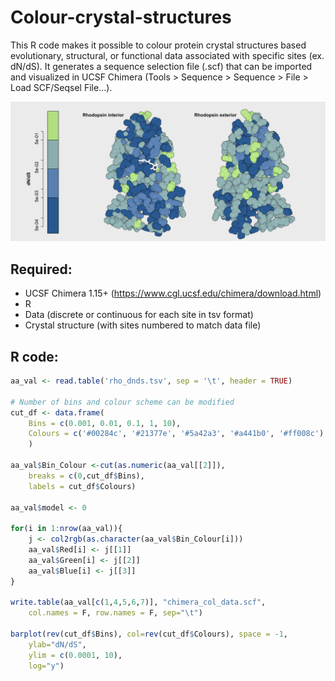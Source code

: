 # Colour-crystal-structures

This R code makes it possible to colour protein crystal structures based evolutionary, structural, or functional data associated with specific sites (ex. dN/dS). It generates a sequence selection file (.scf) that can be imported and visualized in UCSF Chimera (Tools > Sequence > Sequence > File > Load SCF/Seqsel File...).  

![Rhodopsin interior vs exterior dN/dS](https://github.com/alexvannynatten/Colour-crystal-structures/blob/201f783f508dc85ac6aff6967cdab7d1ab375350/rho_dnds.png)

## Required:

- UCSF Chimera 1.15+ (https://www.cgl.ucsf.edu/chimera/download.html)
- R
- Data (discrete or continuous for each site in tsv format)
- Crystal structure (with sites numbered to match data file)

## R code:

```r
aa_val <- read.table('rho_dnds.tsv', sep = '\t', header = TRUE)

# Number of bins and colour scheme can be modified
cut_df <- data.frame(
	Bins = c(0.001, 0.01, 0.1, 1, 10),
	Colours = c('#00284c', '#21377e', '#5a42a3', '#a441b0', '#ff008c')
	)

aa_val$Bin_Colour <-cut(as.numeric(aa_val[[2]]), 
	breaks = c(0,cut_df$Bins),
	labels = cut_df$Colours)

aa_val$model <- 0

for(i in 1:nrow(aa_val)){
	j <- col2rgb(as.character(aa_val$Bin_Colour[i]))
	aa_val$Red[i] <- j[[1]]
	aa_val$Green[i] <- j[[2]]
	aa_val$Blue[i] <- j[[3]]
}

write.table(aa_val[c(1,4,5,6,7)], "chimera_col_data.scf", 
	col.names = F, row.names = F, sep="\t")

barplot(rev(cut_df$Bins), col=rev(cut_df$Colours), space = -1, 
	ylab="dN/dS", 
	ylim = c(0.0001, 10), 
	log="y")
